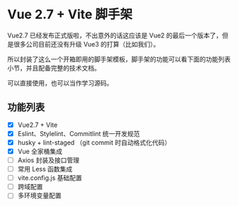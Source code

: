# Vue 2.7 + Vite 脚手架

Vue2.7 已经发布正式版啦，不出意外的话这应该是 Vue2 的最后一个版本了，但是很多公司目前还没有升级 Vue3 的打算（比如我们）。

所以封装了这么一个开箱即用的脚手架模板，脚手架的功能可以看下面的功能列表小节，并且配备完整的技术文档。

可以直接使用，也可以当作学习源码。

## 功能列表

- [x] Vue2.7 + Vite
- [x] Eslint、Stylelint、Commitlint 统一开发规范
- [x] husky + lint-staged （git commit 时自动格式化代码）
- [x] Vue 全家桶集成
- [ ] Axios 封装及接口管理
- [ ] 常用 Less 函数集成
- [ ] vite.config.js 基础配置
- [ ] 跨域配置
- [ ] 多环境变量配置
